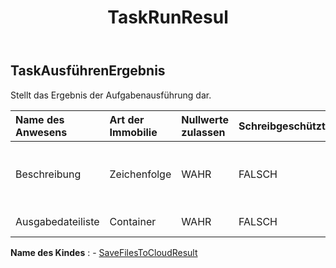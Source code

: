 ﻿---
title: TaskRunResul
second_title: Aspose.Cells Cloud Documen
type: docs
url: /de/specification/model/taskrunresult/
description: "Aspose.Cells Cloud-Modellspezifikation: TaskRunResult. Müheloses Bearbeiten von Excel und anderen Tabellenkalkulationsdokumenten mit Funktionen wie Öffnen, Generieren, Bearbeiten, Teilen, Zusammenführen, Vergleichen und Konvertieren"
kwords: Excel, Office, Tabellenkalkulation, Cloud REST API, TaskRunResult
weight: 50
---
## **TaskAusführenErgebnis**

 Stellt das Ergebnis der Aufgabenausführung dar.

| Name des Anwesens| Art der Immobilie| Nullwerte zulassen| Schreibgeschützt| Standardwert| Beschreibung|
|:- |:- |:- |:- |:- |:- |
| Beschreibung| Zeichenfolge| WAHR| FALSCH|| Stellt eine Beschreibung des Ergebnisses der Aufgabenausführung dar.|
| Ausgabedateiliste| Container| WAHR| FALSCH|| Stellt unsere Datendateiliste dar.|

**Name des Kindes** : 
	-  [SaveFilesToCloudResult](savefilestocloudresult) 

